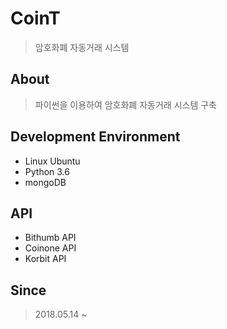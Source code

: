 # CoinT
> 암호화폐 자동거래 시스템

## About
> 파이썬을 이용하여 암호화폐 자동거래 시스템 구축

## Development Environment
- Linux Ubuntu
- Python 3.6
- mongoDB

## API
- Bithumb API
- Coinone API
- Korbit API

## Since
> 2018.05.14 ~

